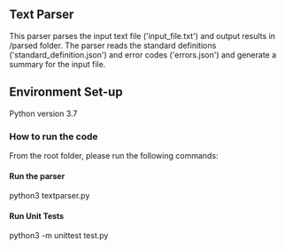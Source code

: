 ## Text Parser
This parser parses the input text file ('input_file.txt') and output results in /parsed folder. The parser reads the standard definitions ('standard_definition.json') and error codes ('errors.json') and generate a summary for the input file.

## Environment Set-up
Python version 3.7

### How to run the code
From the root folder, please run the following commands:

#### Run the parser
python3 textparser.py

#### Run Unit Tests
python3 -m unittest test.py